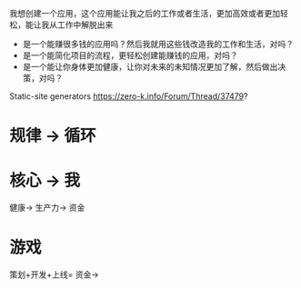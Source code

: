 我想创建一个应用，这个应用能让我之后的工作或者生活，更加高效或者更加轻松，能让我从工作中解脱出来
- 是一个能赚很多钱的应用吗？然后我就用这些钱改造我的工作和生活，对吗？
- 是一个能简化项目的流程，更轻松创建能赚钱的应用，对吗？
- 是一个能让你身体更加健康，让你对未来的未知情况更加了解，然后做出决策，对吗？

Static-site generators
https://zero-k.info/Forum/Thread/37479?
# 规律 -> 循环
# 核心 -> 我
健康-> 生产力-> 资金
# 游戏
策划+开发+上线= 资金->